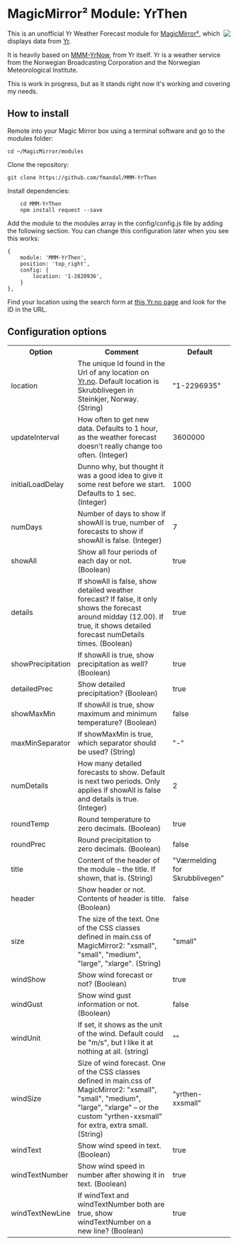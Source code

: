 # MagicMirror² Module: YrThen

<img src="/images/newShot.png" align="right"/>This is an unofficial Yr Weather Forecast module for [MagicMirror²](https://github.com/MichMich/MagicMirror), which displays data from [Yr](https://www.yr.no/nb/).

It is heavily based on [MMM-YrNow](https://github.com/YR/MMM-YrNow), from Yr itself. Yr is a weather service from the Norwegian Broadcasting Corporation and the Norwegian Meteorological Institute.

This is work in progress, but as it stands right now it's working and covering my needs.

## How to install

Remote into your Magic Mirror box using a terminal software and go to the modules folder:

    cd ~/MagicMirror/modules

Clone the repository:

	git clone https://github.com/fmandal/MMM-YrThen

Install dependencies:

        cd MMM-YrThen
        npm install request --save

Add the module to the modules array in the config/config.js file by adding the following section. You can change this configuration later when you see this works:

	{
		module: 'MMM-YrThen',
		position: 'top_right',
		config: {
			location: '1-2820936',
		}
	},

Find your location using the search form at <a href="https://www.yr.no/nb/liste/dag/1-2820936/Norge/Nord-Trøndelag/Steinkjer/Skrubblivegen">this Yr.no page</a> and look for the ID in the URL.

## Configuration options

<table style="width:100%">
	<tr>
		<th>Option</th>
		<th>Comment</th>
		<th>Default</th>
	</tr>
	<tr>
		<td>location</td>
		<td>The unique Id found in the Url of any location on <a href="https://www.yr.no/nb/liste/dag/1-2820936/Norge/Nord-Trøndelag/Steinkjer/Skrubblivegen">Yr.no</a>. Default location is Skrubblivegen in Steinkjer, Norway. (String)</td>
		<td>"1-2296935"</td>
	</tr>
	<tr>
		<td>updateInterval</td>
		<td>How often to get new data. Defaults to 1 hour, as the weather forecast doesn't really change too often. (Integer)</td>
		<td>3600000</td>
	</tr>
	<tr>
		<td>initialLoadDelay</td>
		<td>Dunno why, but thought it was a good idea to give it some rest before we start. Defaults to 1 sec. (Integer)</td>
		<td>1000</td>
	</tr>
  <tr>
		<td>numDays</td>
		<td>Number of days to show if showAll is true, number of forecasts to show if showAll is false. (Integer)</td>
		<td>7</td>
	</tr>
	<tr>
		<td>showAll</td>
		<td>Show all four periods of each day or not. (Boolean)</td>
		<td>true</td>
	</tr>
	<tr>
		<td>details</td>
		<td>If showAll is false, show detailed weather forecast? If false, it only shows the forecast around midday (12.00). If true, it shows detailed forecast numDetails times. (Boolean)</td>
		<td>true</td>
	</tr>
	<tr>
		<td>showPrecipitation</td>
		<td>If showAll is true, show precipitation as well? (Boolean)</td>
		<td>true</td>
	</tr>
	<tr>
		<td>detailedPrec</td>
		<td>Show detailed precipitation? (Boolean)</td>
		<td>true</td>
	</tr>
	<tr>
		<td>showMaxMin</td>
		<td>If showAll is true, show maximum and minimum temperature? (Boolean)</td>
		<td>false</td>
	</tr>
	<tr>
		<td>maxMinSeparator</td>
		<td>If showMaxMin is true, which separator should be used? (String)</td>
		<td>"-"</td>
	</tr>
	<tr>
		<td>numDetails</td>
		<td>How many detailed forecasts to show. Default is next two periods. Only applies if showAll is false and details is true. (Integer)</td>
		<td>2</td>
	</tr>
	<tr>
		<td>roundTemp</td>
		<td>Round temperature to zero decimals. (Boolean)</td>
		<td>true</td>
	</tr>
	<tr>
		<td>roundPrec</td>
		<td>Round precipitation to zero decimals. (Boolean)</td>
		<td>false</td>
	</tr>
	<tr>
		<td>title</td>
		<td>Content of the header of the module – the title. If shown, that is. (String)</td>
		<td>"Værmelding for Skrubblivegen"</td>
	</tr>
	<tr>
		<td>header</td>
		<td>Show header or not. Contents of header is title. (Boolean)</td>
		<td>false</td>
	</tr>
	<tr>
		<td>size</td>
		<td>The size of the text. One of the CSS classes defined in main.css of MagicMirror2: "xsmall", "small", "medium", "large", "xlarge". (String)</td>
		<td>"small"</td>
	</tr>
	<tr>
		<td>windShow</td>
		<td>Show wind forecast or not? (Boolean)</td>
		<td>true</td>
	</tr>
	<tr>
		<td>windGust</td>
		<td>Show wind gust information or not. (Boolean)</td>
		<td>false</td>
	</tr>
	<tr>
		<td>windUnit</td>
		<td>If set, it shows as the unit of the wind. Default could be "m/s", but I like it at nothing at all. (string)</td>
		<td>""</td>
	</tr>
	<tr>
		<td>windSize</td>
		<td>Size of wind forecast. One of the CSS classes defined in main.css of MagicMirror2: "xsmall", "small", "medium", "large", "xlarge" – or the custom "yrthen-xxsmall" for extra, extra small. (String)</td>
		<td>"yrthen-xxsmall"</td>
	</tr>
	<tr>
		<td>windText</td>
		<td>Show wind speed in text. (Boolean)</td>
		<td>true</td>
	</tr>
	<tr>
		<td>windTextNumber</td>
		<td>Show wind speed in number after showing it in text. (Boolean)</td>
		<td>true</td>
	</tr>
	<tr>
		<td>windTextNewLine</td>
		<td>If windText and windTextNumber both are true, show windTextNumber on a new line? (Boolean)</td>
		<td>true</td>
	</tr>
</table>
